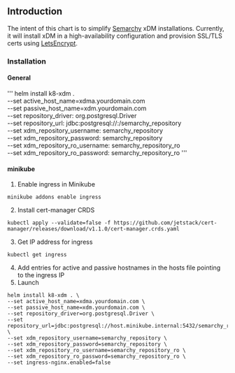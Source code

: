 ## Introduction
The intent of this chart is to simplify [Semarchy](https://semarchy.com) xDM installations. Currently, it will install xDM in a high-availability configuration and provision SSL/TLS certs using [LetsEncrypt](https://letsencrypt.org/).

### Installation
#### General
'''
helm install k8-xdm . \
--set active_host_name=xdma.yourdomain.com \
--set passive_host_name=xdm.yourdomain.com \
--set repository_driver: org.postgresql.Driver \
--set repository_url: jdbc:postgresql://<cluster-ip-address>:<cluster-port>/semarchy_repository \
--set xdm_repository_username: semarchy_repository \
--set xdm_repository_password: semarchy_repository \
--set xdm_repository_ro_username: semarchy_repository_ro \
--set xdm_repository_ro_password: semarchy_repository_ro
'''

#### minikube

1. Enable ingress in Minikube
```
minikube addons enable ingress
```
2. Install cert-manager CRDS
```
kubectl apply --validate=false -f https://github.com/jetstack/cert-manager/releases/download/v1.1.0/cert-manager.crds.yaml
```
3. Get IP address for ingress
```
kubectl get ingress
```
4. Add entries for active and passive hostnames in the hosts file pointing to the ingress IP
5. Launch
```
helm install k8-xdm . \
--set active_host_name=xdma.yourdomain.com \
--set passive_host_name=xdm.yourdomain.com \
--set repository_driver=org.postgresql.Driver \
--set repository_url=jdbc:postgresql://host.minikube.internal:5432/semarchy_repository \
--set xdm_repository_username=semarchy_repository \
--set xdm_repository_password=semarchy_repository \
--set xdm_repository_ro_username=semarchy_repository_ro \
--set xdm_repository_ro_password=semarchy_repository_ro \
--set ingress-nginx.enabled=false
```
